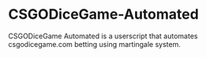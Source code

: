 # CSGODiceGame-Automated

CSGODiceGame Automated is a userscript that automates csgodicegame.com betting using martingale system.

